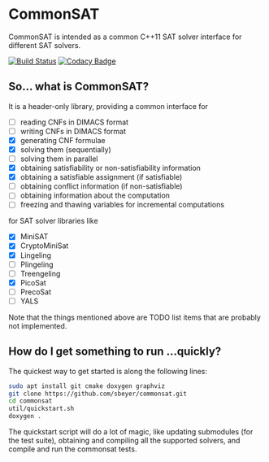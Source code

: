 # CommonSAT

CommonSAT is intended as a common C++11 SAT solver interface for different SAT solvers.

[![Build Status](https://travis-ci.org/sbeyer/commonsat.svg)](https://travis-ci.org/sbeyer/commonsat)
[![Codacy Badge](https://api.codacy.com/project/badge/Grade/d2e9f78b43924f418914201125716925)](https://www.codacy.com/app/sbeyer/commonsat?utm_source=github.com&amp;utm_medium=referral&amp;utm_content=sbeyer/commonsat&amp;utm_campaign=Badge_Grade)

## So... what is CommonSAT?

It is a header-only library, providing a common interface for

 - [ ] reading CNFs in DIMACS format
 - [ ] writing CNFs in DIMACS format
 - [X] generating CNF formulae
 - [X] solving them (sequentially)
 - [ ] solving them in parallel
 - [X] obtaining satisfiability or non-satisfiability information
 - [X] obtaining a satisfiable assignment (if satisfiable)
 - [ ] obtaining conflict information (if non-satisfiable)
 - [ ] obtaining information about the computation
 - [ ] freezing and thawing variables for incremental computations

for SAT solver libraries like

 - [X] MiniSAT
 - [X] CryptoMiniSat
 - [X] Lingeling
 - [ ] Plingeling
 - [ ] Treengeling
 - [X] PicoSat
 - [ ] PrecoSat
 - [ ] YALS

Note that the things mentioned above are TODO list items that are probably not
implemented.

## How do I get something to run ...quickly?

The quickest way to get started is along the following lines:
```sh
sudo apt install git cmake doxygen graphviz
git clone https://github.com/sbeyer/commonsat.git
cd commonsat
util/quickstart.sh
doxygen .
```

The quickstart script will do a lot of magic, like updating submodules (for
the test suite), obtaining and compiling all the supported solvers, and
compile and run the commonsat tests.
